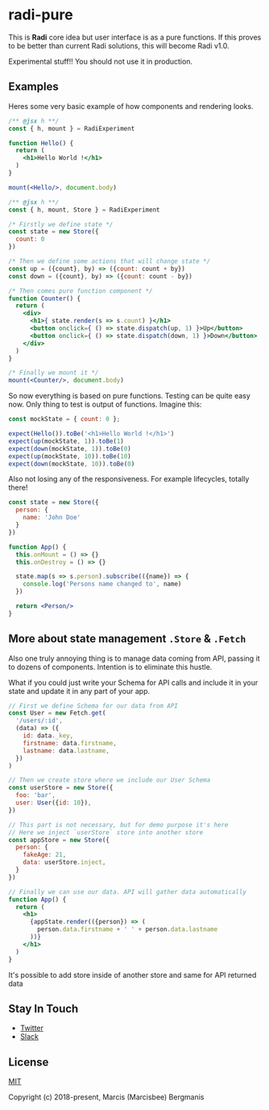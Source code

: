 # radi-pure

This is **Radi** core idea but user interface is as a pure functions. If this proves to be better than current Radi solutions, this will become Radi v1.0.

Experimental stuff!! You should not use it in production.

## Examples

Heres some very basic example of how components and rendering looks.

```jsx
/** @jsx h **/
const { h, mount } = RadiExperiment

function Hello() {
  return (
    <h1>Hello World !</h1>
  )
}

mount(<Hello/>, document.body)
```

```jsx
/** @jsx h **/
const { h, mount, Store } = RadiExperiment

/* Firstly we define state */
const state = new Store({
  count: 0
})

/* Then we define some actions that will change state */
const up = ({count}, by) => ({count: count + by})
const down = ({count}, by) => ({count: count - by})

/* Then comes pure function component */
function Counter() {
  return (
    <div>
      <h1>{ state.render(s => s.count) }</h1>
      <button onclick={ () => state.dispatch(up, 1) }>Up</button>
      <button onclick={ () => state.dispatch(down, 1) }>Down</button>
    </div>
  )
}

/* Finally we mount it */
mount(<Counter/>, document.body)
```

So now everything is based on pure functions. Testing can be quite easy now. Only thing to test is output of functions.
Imagine this:

```jsx
const mockState = { count: 0 };

expect(Hello()).toBe('<h1>Hello World !</h1>')
expect(up(mockState, 1)).toBe(1)
expect(down(mockState, 1)).toBe(0)
expect(up(mockState, 10)).toBe(10)
expect(down(mockState, 10)).toBe(0)
```

Also not losing any of the responsiveness. For example lifecycles, totally there!

```jsx
const state = new Store({
  person: {
    name: 'John Doe'
  }
})

function App() {
  this.onMount = () => {}
  this.onDestroy = () => {}

  state.map(s => s.person).subscribe(({name}) => {
    console.log('Persons name changed to', name)
  })

  return <Person/>
}
```

## More about state management `.Store` & `.Fetch`

Also one truly annoying thing is to manage data coming from API, passing it to dozens of components. Intention is to eliminate this hustle.

What if you could just write your Schema for API calls and include it in your state and update it in any part of your app.

```jsx
// First we define Schema for our data from API
const User = new Fetch.get(
  '/users/:id',
  (data) => ({
    id: data._key,
    firstname: data.firstname,
    lastname: data.lastname,
  })
)

// Then we create store where we include our User Schema
const userStore = new Store({
  foo: 'bar',
  user: User({id: 10}),
})

// This part is not necessary, but for demo purpose it's here
// Here we inject `userStore` store into another store
const appStore = new Store({
  person: {
    fakeAge: 21,
    data: userStore.inject,
  }
})

// Finally we can use our data. API will gather data automatically
function App() {
  return (
    <h1>
      {appState.render(({person}) => (
        person.data.firstname + ' ' + person.data.lastname
      ))}
    </h1>
  )
}
```

It's possible to add store inside of another store and same for API returned data


## Stay In Touch

- [Twitter](https://twitter.com/radi_js)
- [Slack](https://join.slack.com/t/radijs/shared_invite/enQtMjk3NTE2NjYxMTI2LWFmMTM5NTgwZDI5NmFlYzMzYmMxZjBhMGY0MGM2MzY5NmExY2Y0ODBjNDNmYjYxZWYxMjEyNjJhNjA5OTJjNzQ)

## License

[MIT](http://opensource.org/licenses/MIT)

Copyright (c) 2018-present, Marcis (Marcisbee) Bergmanis
